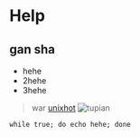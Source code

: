# Help
## gan sha
* hehe
* 2hehe
* 3hehe

> war
[unixhot](http://www.unixhot.com)
![tupian](https://gss0.baidu.com/-4o3dSag_xI4khGko9WTAnF6hhy/bainuo/crop%3D0%2C15%2C480%2C291%3Bw%3D470%3Bq%3D79/sign=d91d909069061d9569096d7846c426e0/6159252dd42a28344487dfa35cb5c9ea15cebf71.jpg)

`while true;
 do echo hehe;
done`
